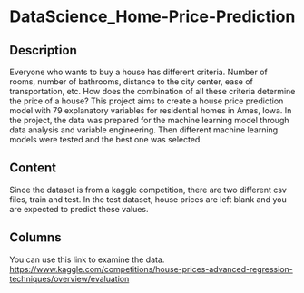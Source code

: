 # DataScience_Home-Price-Prediction
## Description
Everyone who wants to buy a house has different criteria. Number of rooms, number of bathrooms, distance to the city center, ease of transportation, etc.  How does the combination of all these criteria determine the price of a house?
This project aims to create a house price prediction model with 79 explanatory variables for residential homes in Ames, Iowa.  In the project, the data was prepared for the machine learning model through data analysis and variable engineering. Then different machine learning models were tested and the best one was selected. 
## Content
Since the dataset is from a kaggle competition, there are two different csv files, train and test. In the test dataset, house prices are left blank and you are expected to predict these values.
## Columns
You can use this link to examine the data.
https://www.kaggle.com/competitions/house-prices-advanced-regression-techniques/overview/evaluation
